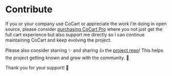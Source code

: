 # Contribute #

If you or your company use CoCart or appreciate the work I’m doing in open source, please consider [purchasing CoCart Pro](https://cocart.xyz/pricing/?utm_medium=docs.cocart.xyz&utm_source=docs&utm_campaign=contribute&utm_content=cocart-docs) where you not just get the full cart experience but also support me directly so I can continue maintaining CoCart and keep evolving the project.

Please also consider starring ✨ and sharing 👍 the [project repo](https://github.com/co-cart/co-cart)! This helps the project getting known and grow with the community. 🙏

Thank you for your support! 🙌